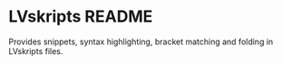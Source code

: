 # LVskripts README

Provides snippets, syntax highlighting, bracket matching and folding in LVskripts files.
